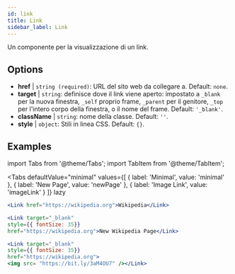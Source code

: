 ```yaml
---
id: link
title: Link
sidebar_label: Link
---
```


Un componente per la visualizzazione di un link.

## Options

* __href__ | `string (required)`: URL del sito web da collegare a. Default: `none`.
* __target__ | `string`: definisce dove il link viene aperto: impostato a `_blank` per la nuova finestra, `_self` proprio frame, `_parent` per il genitore, `_top` per l'intero corpo della finestra, o il nome del frame. Default: `'_blank'`.
* __className__ | `string`: nome della classe. Default: `''`.
* __style__ | `object`: Stili in linea CSS. Default: `{}`.


## Examples

import Tabs from '@theme/Tabs';
import TabItem from '@theme/TabItem';

<Tabs
    defaultValue="minimal"
    values={[
        { label: 'Minimal', value: 'minimal' },
        { label: 'New Page', value: 'newPage' },
        { label: 'Image Link', value: 'imageLink' }
    ]}
    lazy
>
<TabItem value="minimal">

```jsx live
<Link href="https://wikipedia.org">Wikipedia</Link>
```

</TabItem>

<TabItem value="newPage">

```jsx live
<Link target="_blank" 
style={{ fontSize: 35}}
href="https://wikipedia.org">New Wikipedia Page</Link>
```
</TabItem>

<TabItem value="imageLink">

```jsx live
<Link target="_blank" 
style={{ fontSize: 35}}
href="https://wikipedia.org">
<img src= "https://bit.ly/3aM4OU7" /></Link>
```

</TabItem>

</Tabs>
